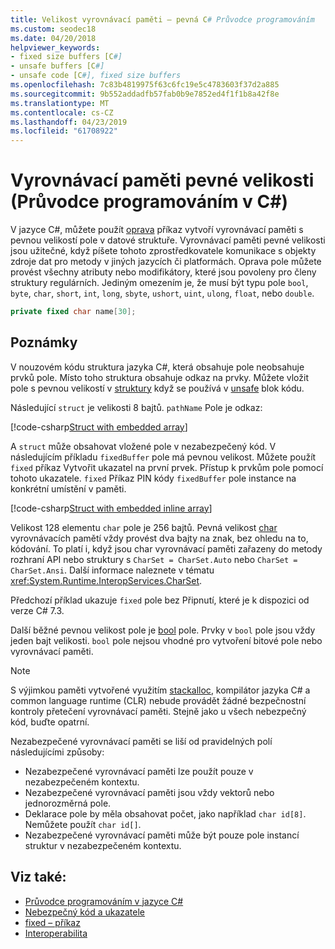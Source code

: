 ```yaml
---
title: Velikost vyrovnávací paměti – pevná C# Průvodce programováním
ms.custom: seodec18
ms.date: 04/20/2018
helpviewer_keywords:
- fixed size buffers [C#]
- unsafe buffers [C#]
- unsafe code [C#], fixed size buffers
ms.openlocfilehash: 7c83b4819975f63c6fc19e5c4783603f37d2a885
ms.sourcegitcommit: 9b552addadfb57fab0b9e7852ed4f1f1b8a42f8e
ms.translationtype: MT
ms.contentlocale: cs-CZ
ms.lasthandoff: 04/23/2019
ms.locfileid: "61708922"
---
```

# <a name="fixed-size-buffers-c-programming-guide"></a>Vyrovnávací paměti pevné velikosti (Průvodce programováním v C#)

V jazyce C#, můžete použít [oprava](../../language-reference/keywords/fixed-statement.md) příkaz vytvoří vyrovnávací paměti s pevnou velikostí pole v datové struktuře. Vyrovnávací paměti pevné velikosti jsou užitečné, když píšete tohoto zprostředkovatele komunikace s objekty zdroje dat pro metody v jiných jazycích či platformách. Oprava pole můžete provést všechny atributy nebo modifikátory, které jsou povoleny pro členy struktury regulárních. Jediným omezením je, že musí být typu pole `bool`, `byte`, `char`, `short`, `int`, `long`, `sbyte`, `ushort`, `uint`, `ulong`, `float`, nebo `double`.

```csharp
private fixed char name[30];
```

## <a name="remarks"></a>Poznámky

V nouzovém kódu struktura jazyka C#, která obsahuje pole neobsahuje prvků pole. Místo toho struktura obsahuje odkaz na prvky. Můžete vložit pole s pevnou velikostí v [struktury](../../language-reference/keywords/struct.md) když se používá v [unsafe](../../language-reference/keywords/unsafe.md) blok kódu.

Následující `struct` je velikosti 8 bajtů. `pathName` Pole je odkaz:

[!code-csharp[Struct with embedded array](../../../../samples/snippets/csharp/keywords/FixedKeywordExamples.cs#6)]

A `struct` může obsahovat vložené pole v nezabezpečený kód. V následujícím příkladu `fixedBuffer` pole má pevnou velikost. Můžete použít `fixed` příkaz Vytvořit ukazatel na první prvek. Přístup k prvkům pole pomocí tohoto ukazatele. `fixed` Příkaz PIN kódy `fixedBuffer` pole instance na konkrétní umístění v paměti.

[!code-csharp[Struct with embedded inline array](../../../../samples/snippets/csharp/keywords/FixedKeywordExamples.cs#7)]

Velikost 128 elementu `char` pole je 256 bajtů. Pevná velikost [char](../../language-reference/keywords/char.md) vyrovnávacích pamětí vždy provést dva bajty na znak, bez ohledu na to, kódování. To platí i, když jsou char vyrovnávací paměti zařazeny do metody rozhraní API nebo struktury s `CharSet = CharSet.Auto` nebo `CharSet = CharSet.Ansi`. Další informace naleznete v tématu <xref:System.Runtime.InteropServices.CharSet>.

Předchozí příklad ukazuje `fixed` pole bez Připnutí, které je k dispozici od verze C# 7.3.

Další běžné pevnou velikost pole je [bool](../../language-reference/keywords/bool.md) pole. Prvky v `bool` pole jsou vždy jeden bajt velikosti. `bool` pole nejsou vhodné pro vytvoření bitové pole nebo vyrovnávací paměti.

> [!NOTE]
> S výjimkou paměti vytvořené využitím [stackalloc](../../language-reference/keywords/stackalloc.md), kompilátor jazyka C# a common language runtime (CLR) nebude provádět žádné bezpečnostní kontroly přetečení vyrovnávací paměti. Stejně jako u všech nebezpečný kód, buďte opatrní.

Nezabezpečené vyrovnávací paměti se liší od pravidelných polí následujícími způsoby:

- Nezabezpečené vyrovnávací paměti lze použít pouze v nezabezpečeném kontextu.
- Nezabezpečené vyrovnávací paměti jsou vždy vektorů nebo jednorozměrná pole.
- Deklarace pole by měla obsahovat počet, jako například `char id[8]`. Nemůžete použít `char id[]`.
- Nezabezpečené vyrovnávací paměti může být pouze pole instancí struktur v nezabezpečeném kontextu.

## <a name="see-also"></a>Viz také:

- [Průvodce programováním v jazyce C#](../index.md)
- [Nebezpečný kód a ukazatele](index.md)
- [fixed – příkaz](../../language-reference/keywords/fixed-statement.md)
- [Interoperabilita](../interop/index.md)
